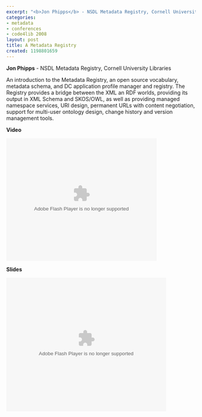 ```yaml
---
excerpt: "<b>Jon Phipps</b> - NSDL Metadata Registry, Cornell University Libraries"
categories:
- metadata
- conferences
- code4lib 2008
layout: post
title: A Metadata Registry
created: 1198801659
---
```

<b>Jon Phipps</b> - NSDL Metadata Registry, Cornell University Libraries<br />

An introduction to the Metadata Registry, an open source vocabulary, metadata schema, and DC application profile manager and registry. The Registry provides a bridge between the XML an RDF worlds, providing its output in XML Schema and SKOS/OWL, as well as providing managed namespace services, URI design, permanent URLs with content negotiation, support for multi-user ontology design, change history and version management tools.

<b>Video</b>

<embed id="VideoPlayback" style="width:400px;height:326px" flashvars="" src="http://video.google.com/googleplayer.swf?docid=7022956827028704571&hl=en" type="application/x-shockwave-flash"> </embed>

<b>Slides</b>

<div style="width:425px;text-align:left" id="__ss_292700"><object style="margin:0px" width="425" height="355"><param name="movie" value="http://static.slideshare.net/swf/ssplayer2.swf?doc=code4lib-2008-metadata-registry-1204668862869300-2"/><param name="allowFullScreen" value="true"/><param name="allowScriptAccess" value="always"/><embed src="http://static.slideshare.net/swf/ssplayer2.swf?doc=code4lib-2008-metadata-registry-1204668862869300-2" type="application/x-shockwave-flash" allowscriptaccess="always" allowfullscreen="true" width="425" height="355"></embed></object></div>

